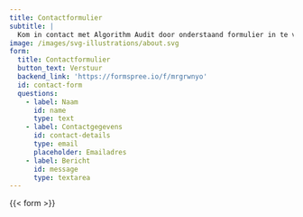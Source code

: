 ```yaml
---
title: Contactformulier
subtitle: |
  Kom in contact met Algorithm Audit door onderstaand formulier in te vullen.
image: /images/svg-illustrations/about.svg
form:
  title: Contactformulier
  button_text: Verstuur
  backend_link: 'https://formspree.io/f/mrgrwnyo'
  id: contact-form
  questions:
    - label: Naam
      id: name
      type: text
    - label: Contactgegevens
      id: contact-details
      type: email
      placeholder: Emailadres
    - label: Bericht
      id: message
      type: textarea
---
```


{{< form >}}
